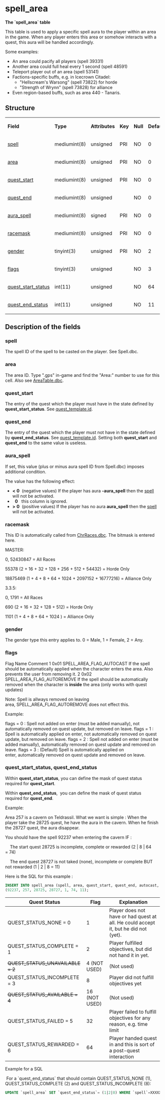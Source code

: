 # spell\_area

**The \`spell\_area\` table**

This table is used to apply a specific spell aura to the player within an area in the game. When any player enters this area or somehow interacts with a quest, this aura will be handled accordingly.

Some examples:

-   An area could pacify all players (spell 39331)
-   Another area could full heal every 1 second (spell 48591)
-   Teleport player out of an area (spell 53141)
-   Factions-specific buffs, e.g. in Icecrown Citadel:
    -   "Hellscream's Warsong" (spell 73822) for horde 
    -   "Strength of Wrynn" (spell 73828) for alliance
-   Even region-based buffs, such as area 440 - Tanaris.

## Structure

<table>
<tbody>
<tr class="odd">
<td><p><strong>Field</strong></p></td>
<td><p><strong>Type</strong></p></td>
<td><p><strong>Attributes</strong></p></td>
<td><p><strong>Key</strong></p></td>
<td><p><strong>Null</strong></p></td>
<td><p><strong>Default</strong></p></td>
<td><p><strong>Extra</strong></p></td>
<td><p><strong>Comment</strong></p></td>
</tr>
<tr class="even">
<td><p><a href="#spell">spell</a></p></td>
<td><p>mediumint(8)</p></td>
<td><p>unsigned</p></td>
<td><p>PRI</p></td>
<td><p>NO</p></td>
<td><p>0</p></td>
<td><p><br />
</p></td>
<td><p><br />
</p></td>
</tr>
<tr class="odd">
<td><p><a href="#area">area</a></p></td>
<td><p>mediumint(8)</p></td>
<td><p>unsigned</p></td>
<td><p>PRI</p></td>
<td><p>NO</p></td>
<td><p>0</p></td>
<td><p><br />
</p></td>
<td><p><br />
</p></td>
</tr>
<tr class="even">
<td><p><a href="#quest_start">quest_start</a></p></td>
<td><p>mediumint(8)</p></td>
<td><p>unsigned</p></td>
<td><p>PRI</p></td>
<td><p>NO</p></td>
<td><p>0</p></td>
<td><p><br />
</p></td>
<td><p><br />
</p></td>
</tr>
<tr class="odd">
<td><p><a href="#quest_end">quest_end</a></p></td>
<td><p>mediumint(8)</p></td>
<td><p>unsigned</p></td>
<td><p><br />
</p></td>
<td><p>NO</p></td>
<td><p>0</p></td>
<td><p><br />
</p></td>
<td><p><br />
</p></td>
</tr>
<tr class="even">
<td><p><a href="#aura_spell">aura_spell</a></p></td>
<td><p>mediumint(8)</p></td>
<td><p>signed</p></td>
<td><p>PRI</p></td>
<td><p>NO</p></td>
<td><p>0</p></td>
<td><p><br />
</p></td>
<td><p><br />
</p></td>
</tr>
<tr class="odd">
<td><p><a href="#racemask">racemask</a></p></td>
<td><p>mediumint(8)</p></td>
<td><p>unsigned</p></td>
<td><p>PRI</p></td>
<td><p>NO</p></td>
<td><p>0</p></td>
<td><p><br />
</p></td>
<td><p><br />
</p></td>
</tr>
<tr class="even">
<td><p><a href="#gender">gender</a></p></td>
<td><p>tinyint(3)</p></td>
<td><p>unsigned</p></td>
<td><p>PRI</p></td>
<td><p>NO</p></td>
<td><p>2</p></td>
<td><p><br />
</p></td>
<td><p><br />
</p></td>
</tr>
<tr class="odd">
<td><p><a href="#flags">flags</a></p></td>
<td><p>tinyint(3)</p></td>
<td><p>unsigned</p></td>
<td><p><br />
</p></td>
<td><p>NO</p></td>
<td><p>3</p></td>
<td><p><br />
</p></td>
<td><p><br />
</p></td>
</tr>
<tr class="even">
<td><p><a href="#quest_start_status-quest_end_status">quest_start_status</a></p></td>
<td><p>int(11)</p></td>
<td><p>unsigned</p></td>
<td><p><br />
</p></td>
<td><p>NO</p></td>
<td><p>64</p></td>
<td><p><br />
</p></td>
<td><p><br />
</p></td>
</tr>
<tr class="odd">
<td><p><a href="#quest_start_status-quest_end_status">quest_end_status</a></p></td>
<td><p>int(11)</p></td>
<td><p>unsigned</p></td>
<td><p><br />
</p></td>
<td><p>NO</p></td>
<td><p>11</p></td>
<td><p><br />
</p></td>
<td><p><br />
</p></td>
</tr>
</tbody>
</table>

## Description of the fields

### spell

The spell ID of the spell to be casted on the player. See Spell.dbc.

### area

The area ID. Type ".gps" in-game and find the "Area:" number to use for this cell. Also see [AreaTable.dbc](../../dbc/AreaTable.md).

### quest\_start

The entry of the quest which the player must have in the state defined by **quest\_start\_status**. See [quest\_template.id](quest_template.md#id).

### quest\_end

The entry of the quest which the player must not have in the state defined by **quest\_end\_status**. See [quest\_template.id](quest_template.md#id). Setting both **quest\_start** and **quest\_end** to the same value is useless.

### aura\_spell

If set, this value (plus or minus aura spell ID from Spell.dbc) imposes additional condition.

The value has the following effect:

-   **&lt;** **0**  (negative values) If the player has aura **-aura\_spell** then the [spell](#spell) will not be activated.
-     **0**   this column is ignored.
-   **&gt;** **0**  (positive values) If the player has no aura **aura\_spell** then the [spell](#spell) will not be activated.

### racemask

This ID is automatically called from [ChrRaces.dbc](../../dbc/ChrRaces.md). The bitmask is entered here.

MASTER:

0, 52430847 = All Races

55378 (2 + 16 + 32 + 128 + 256 + 512 + 54432) = Horde Only

18875469 (1 + 4 + 8 + 64 + 1024 + 2097152 + 16777216) = Alliance Only

3.3.5:

0, 1791 = All Races

690 (2 + 16 + 32 + 128 + 512) = Horde Only

1101 (1 + 4 + 8 + 64 + 1024 ) = Alliance Only

### gender

The gender type this entry applies to. 0 = Male, 1 = Female, 2 = Any.

### flags

Flag
Name
Comment
1
0x01
SPELL\_AREA\_FLAG\_AUTOCAST
If the spell should be automatically applied when the character enters the area. Also prevents the user from removing it.
2
0x02
SPELL\_AREA\_FLAG\_AUTOREMOVE
If the spell should be automatically removed when the character is **inside** the area (only works with quest updates)

Note: Spell is allways removed on leaving area, SPELL\_AREA\_FLAG\_AUTOREMOVE does not effect this.

Example:

flags = 0 : Spell not added on enter (must be added manually), not automatically removed on quest update, but removed on leave.
flags = 1 : Spell is automatically applied on enter, not automatically removed on quest update, but removed on leave.
flags = 2 : Spell not added on enter (must be added manually), automatically removed on quest update and removed on leave.
flags = 3 : (Default) Spell is automatically applied on enter, automatically removed on quest update and removed on leave.

### quest\_start\_status, quest\_end\_status

Within **quest\_start\_status**, you can define the mask of quest status required for **quest\_start**.

Within **quest\_end\_status**,  you can define the mask of quest status required for **quest\_end**. 

Example:

Area 257 is a cavern on Teldrassil. What we want is simple : When the player take the 28725 quest, he have the aura in the cavern. When he finish the 28727 quest, the aura disappear.

You should have the spell 92237 when entering the cavern IF :

    The start quest 28725 is incomplete, complete or rewarded (2 | 8 | 64 = 74)

    The end quest 28727 is not taked (none), incomplete or complete BUT not rewarded (1 | 2 | 8 = 11)

Here is the SQL for this example : 

```sql
INSERT INTO spell_area (spell, area, quest_start, quest_end, autocast, quest_start_status, quest_end_status) VALUES 
(92237, 257, 28725, 28727, 1, 74, 11);
```

| Quest Status                       | Flag          | Explanation                                                                         |
|------------------------------------|---------------|-------------------------------------------------------------------------------------|
| QUEST\_STATUS\_NONE = 0            | 1             | Player does not have or had quest at all. He could accept it, but he did not (yet). |
| QUEST\_STATUS\_COMPLETE = 1        | 2             | Player fulfilled objectives, but did not hand it in yet.                            |
| ~~QUEST\_STATUS\_UNAVAILABLE = 2~~ | 4 (NOT USED)  | (Not used)                                                                          |
| QUEST\_STATUS\_INCOMPLETE = 3      | 8             | Player did not fulfill objectives yet                                               |
| ~~QUEST\_STATUS\_AVAILABLE = 4~~   | 16 (NOT USED) | (Not used)                                                                          |
| QUEST\_STATUS\_FAILED = 5          | 32            | Player failed to fulfill objectives for any reason, e.g. time limit                 |
| QUEST\_STATUS\_REWARDED = 6        | 64            | Player handed quest in and this is sort of a post-quest interaction                 |

Example for a SQL

 For a \`quest\_end\_status\` that should contain QUEST\_STATUS\_NONE (1), QUEST\_STATUS\_COMPLETE (2) and QUEST\_STATUS\_INCOMPLETE (8):

``` sql
UPDATE `spell_area` SET `quest_end_status`= (1|2|8) WHERE `spell`=XXXXX AND `area`=YYYY; -- equivalent to `quest_end_status`= 11
```
